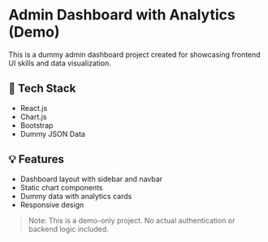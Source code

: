 # Admin Dashboard with Analytics (Demo)

This is a dummy admin dashboard project created for showcasing frontend UI skills and data visualization.

## 🔧 Tech Stack
- React.js
- Chart.js
- Bootstrap
- Dummy JSON Data

## 💡 Features
- Dashboard layout with sidebar and navbar
- Static chart components
- Dummy data with analytics cards
- Responsive design

> Note: This is a demo-only project. No actual authentication or backend logic included.
